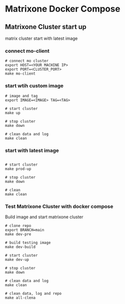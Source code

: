 # Matrixone Docker Compose

## Matrixone Cluster start up

matrix cluster start with latest image

### connect mo-client

```shell
# connect mo cluster
export HOST=<YOUR MACHINE IP>
export PORT=<CLUSTER_PORT>
make mo-client
```

### start wtih custom image

```shell
# image and tag
export IMAGE=<IMAGE> TAG=<TAG>

# start cluster
make up

# stop cluster
make down

# clean data and log
make clean
```

### start with latest image

```shell

# start cluster
make prod-up

# stop cluster
make down

# clean
make clean

```

### Test Matrixone Cluster with docker compose

Build image and start matrixone cluster

```shell
# clone repo
export BRANCH=main
make dev-pre

# build testing image
make dev-build

# start cluster
make dev-up

# stop cluster
make down

# clean data and log
make clean

# clean data, log and repo
make all-clena
```
